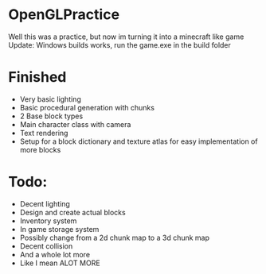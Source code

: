 # OpenGLPractice

Well this was a practice, but now im turning it into a minecraft like game
Update: Windows builds works, run the game.exe in the build folder

# Finished

* Very basic lighting
* Basic procedural generation with chunks
* 2 Base block types
* Main character class with camera
* Text rendering
* Setup for a block dictionary and texture atlas for easy implementation of more blocks

# Todo:

* Decent lighting
* Design and create actual blocks
* Inventory system
* In game storage system
* Possibly change from a 2d chunk map to a 3d chunk map
* Decent collision
* And a whole lot more
* Like I mean ALOT MORE
